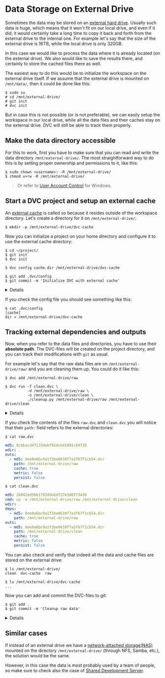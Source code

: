 # Data Storage on External Drive

Sometimes the data may be stored on an
[external hard drive](https://whatis.techtarget.com/definition/external-hard-drive).
Usually such data is huge, which means that it won't fit on our local drive, and
even if it did, it would certainly take a long time to copy it back and forth
from the external drive to the internal one. For example let's say that the size
of the external drive is 16TB, while the local drive is only 320GB.

In this case we would like to process the data where it is already located (on
the external drive). We also would like to save the results there, and certainly
to store the <abbr>cached</abbr> files there as well.

The easiest way to do this would be to initialize the <abbr>workspace</abbr> on
the external drive itself. If we assume that the external drive is mounted on
`/mnt/data/`, then it could be done like this:

```dvc
$ sudo su
# cd /mnt/external-drive/
# git init
# dvc init
```

But in case this is not possible (or is not preferable), we can easily setup the
workspace in our local drive, while all the data files and their caches stay on
the external drive. DVC will still be able to track them properly.

## Make the data directory accessible

For this to work, first you have to make sure that you can read and write the
data directory `/mnt/external-drive/`. The most straightforward way to do this
is by setting proper ownership and permissions to it, like this:

```dvc
$ sudo chown <username>: -R /mnt/external-drive/
$ chmod u+rw -R /mnt/external-drive/
```

> Or refer to
> [User Account Control](https://docs.microsoft.com/en-us/windows/security/identity-protection/user-account-control/user-account-control-overview)
> for Windows.

## Start a DVC project and setup an external cache

An [external cache](/doc/user-guide/external-outputs) is called so because it
resides outside of the workspace directory. Let's create a directory for it on
`/mnt/external-drive/`:

```dvc
$ mkdir -p /mnt/external-drive/dvc-cache
```

Now you can initialize a <abbr>project</abbr> on your home directory and
configure it to use the external cache directory:

```dvc
$ cd ~/project/
$ git init
$ dvc init

$ dvc config cache.dir /mnt/external-drive/dvc-cache

$ git add .dvc/config
$ git commit -m 'Initialize DVC with external cache'
```

<details>

### Transfer the content of the cache to the external directory

In this example we are removing the default cache directory `.dvc/cache/`
because we just initialized the project and we know that it is empty (there's
nothing stored in it). If we had an existing project, we could preserve the
content of the <abbr>cache</abbr> by moving it to the new directory:

```dvc
$ mv -a .dvc/cache/* /mnt/external-drive/dvc-cache/
$ rm -rf .dvc/cache/
```

</details>

If you check the config file you should see something like this:

```dvc
$ cat .dvc/config
[cache]
dir = /mnt/external-drive/dvc-cache
```

## Tracking external dependencies and outputs

Now, when you refer to the data files and directories, you have to use their
**absolute path**. The <abbr>DVC-files</abbr> will be created on the project
directory, and you can track their modifications with `git` as usual.

For example let's say that the raw data files are on `/mnt/external-drive/raw/`
and you are cleaning them up. You could do it like this:

```dvc
$ dvc add /mnt/external-drive/raw

$ dvc run -f clean.dvc \
          -d /mnt/external-drive/raw \
          -o /mnt/external-drive/clean \
          ./cleanup.py /mnt/external-drive/raw /mnt/external-drive/clean
```

<details>

### Using an environment variable for the data path

In a real life situation probably you would declare an environment variable
`DATA_PATH=/mnt/external-drive` and use it to shorten the command options, like
this:

```dvc
$ dvc add $DATA_PATH/raw

$ dvc run -f clean.dvc \
          -d $DATA_PATH/raw \
          -o $DATA_PATH/clean \
          ./cleanup.py $DATA_PATH/raw $DATA_PATH/clean
```

</details>

If you check the contents of the files `raw.dvc` and `clean.dvc` you will notice
that their `path:` field refers to the external directories:

```dvc
$ cat raw.dvc
```

```yaml
md5: 9cbbacd47133debf91dcb41891c64730
wdir: .
outs:
  - md5: 0ee0a6bc0a1f1be0610f7a3f67f1cb54.dir
    path: /mnt/external-drive/raw
    cache: true
    metric: false
    persist: false
```

```dvc
$ cat clean.dvc
```

```yaml
md5: 2b842ed58b1792dde6df27e3d0f73430
cmd: cp -a /mnt/external-drive/raw /mnt/external-drive/clean
wdir: .
deps:
  - md5: 0ee0a6bc0a1f1be0610f7a3f67f1cb54.dir
    path: /mnt/external-drive/raw
outs:
  - md5: 0ee0a6bc0a1f1be0610f7a3f67f1cb54.dir
    path: /mnt/external-drive/clean
    cache: true
    metric: false
    persist: false
```

You can also check and verify that indeed all the data and cache files are
stored on the external drive:

```dvc
$ ls /mnt/external-drive/
clean  dvc-cache  raw

$ ls /mnt/external-drive/dvc-cache
...
```

Now you can add and commit the DVC-files to git:

```dvc
$ git add .
$ git commit -m 'Cleanup raw data'
```

<details>

### Optimizing the data management

Since we are talking about large data, it is worth spending some time for
understanding
[how DVC can optimize data management](/doc/user-guide/large-dataset-optimization),
so that it does not make unnecessary copies of large data.

In short, if your external drive is formatted with XFS, Btrfs, ZFS, or any other
file system that supports <abbr>reflinks</abbr>, DVC will automatically use the
most efficient way of handling large datasets, and there is no further
configuration that needs to be done.

If _reflinks_ are not available, then you should consider setting the cache type
to _symlink_ or _hardlink_, like so:

```dvc
$ dvc config cache.type "reflink,symlink,hardlink,copy"
$ dvc config cache.protected true
```

However this implies that for data files that are added to the project with
`dvc add <datafile>`, you may need to run `dvc unprotect <datafile>` before
modifying them. For more details make sure to read the man page of
[dvc unprotect](/doc/commands-reference/unprotect).

</details>

## Similar cases

If instead of an external drive we have a
[network-attached storage(NAS)](https://searchstorage.techtarget.com/definition/network-attached-storage)
mounted on the directory `/mnt/external-drive/` (through NFS, Samba, etc.), the
solution would be the same.

However, in this case the data is most probably used by a team of people, so
make sure to check also the case of
[Shared Development Server](/doc/use-cases/multiple-data-scientists-on-a-single-machine).
